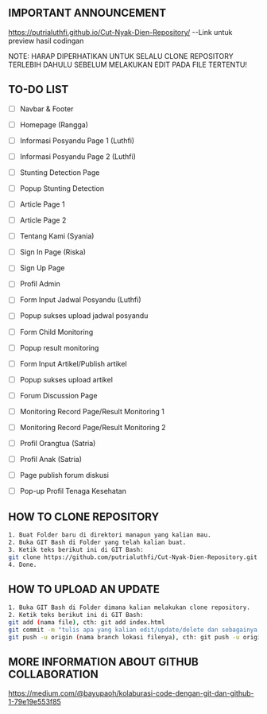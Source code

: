 ## IMPORTANT ANNOUNCEMENT
https://putrialuthfi.github.io/Cut-Nyak-Dien-Repository/ --Link untuk preview hasil codingan

NOTE: HARAP DIPERHATIKAN UNTUK SELALU CLONE REPOSITORY TERLEBIH DAHULU SEBELUM MELAKUKAN EDIT PADA FILE TERTENTU!


## TO-DO LIST
- [ ] Navbar & Footer
- [ ] Homepage (Rangga)
- [ ] Informasi Posyandu Page 1 (Luthfi)
- [ ] Informasi Posyandu Page 2 (Luthfi)
- [ ] Stunting Detection Page
- [ ] Popup Stunting Detection
- [ ] Article Page 1
- [ ] Article Page 2
- [ ] Tentang Kami (Syania)
- [ ] Sign In Page (Riska) 
- [ ] Sign Up Page
- [ ] Profil Admin
- [ ] Form Input Jadwal Posyandu (Luthfi)
- [ ] Popup sukses upload jadwal posyandu
- [ ] Form Child Monitoring
- [ ] Popup result monitoring
- [ ] Form Input Artikel/Publish artikel
- [ ] Popup sukses upload artikel
- [ ] Forum Discussion Page
- [ ] Monitoring Record Page/Result Monitoring 1
- [ ] Monitoring Record Page/Result Monitoring 2
- [ ] Profil Orangtua (Satria)
- [ ] Profil Anak (Satria)
- [ ] Page publish forum diskusi
- [ ] Pop-up Profil Tenaga Kesehatan


## HOW TO CLONE REPOSITORY
```bash
1. Buat Folder baru di direktori manapun yang kalian mau.
2. Buka GIT Bash di Folder yang telah kalian buat.
3. Ketik teks berikut ini di GIT Bash:
git clone https://github.com/putrialuthfi/Cut-Nyak-Dien-Repository.git
4. Done.
```

## HOW TO UPLOAD AN UPDATE
```bash
1. Buka GIT Bash di Folder dimana kalian melakukan clone repository.
2. Ketik teks berikut ini di GIT Bash:
git add (nama file), cth: git add index.html
git commit -m "tulis apa yang kalian edit/update/delete dan sebagainya (NAMA KALIAN)"
git push -u origin (nama branch lokasi filenya), cth: git push -u origin informasi-psy
```

## MORE INFORMATION ABOUT GITHUB COLLABORATION
https://medium.com/@bayupaoh/kolaburasi-code-dengan-git-dan-github-1-79e19e553f85
